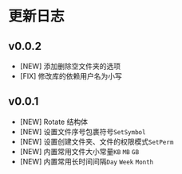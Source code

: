 # 更新日志

## v0.0.2

- [NEW] 添加删除空文件夹的选项
- [FIX] 修改库的依赖用户名为小写

## v0.0.1

- [NEW] Rotate 结构体
- [NEW] 设置文件序号包裹符号`SetSymbol`
- [NEW] 设置创建文件夹、文件的权限模式`SetPerm`
- [NEW] 内置常用文件大小常量`KB` `MB` `GB`
- [NEW] 内置常用长时间间隔`Day` `Week` `Month`